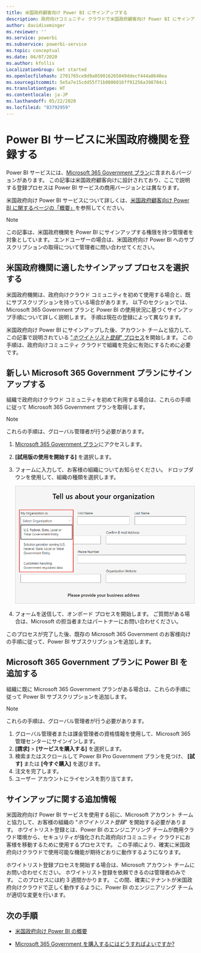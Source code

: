 ```yaml
---
title: 米国政府顧客向け Power BI にサインアップする
description: 政府向けコミュニティ クラウドで米国政府顧客向け Power BI にサインアップする方法を学習します。
author: davidiseminger
ms.reviewer: ''
ms.service: powerbi
ms.subservice: powerbi-service
ms.topic: conceptual
ms.date: 04/07/2020
ms.author: kfollis
LocalizationGroup: Get started
ms.openlocfilehash: 2701765ce9d9a059016265049ddecf444a0640ea
ms.sourcegitcommit: 5e5a7e15cdd55f71b0806016ff91256a398704c1
ms.translationtype: HT
ms.contentlocale: ja-JP
ms.lasthandoff: 05/22/2020
ms.locfileid: "83792959"
---
```

# <a name="enroll-your-us-government-organization-in-the-power-bi-service"></a>Power BI サービスに米国政府機関を登録する

Power BI サービスには、[Microsoft 365 Government プラン](https://www.microsoft.com/microsoft-365/government/compare-office-365-government-plans?rtc=1)に含まれるバージョンがあります。 この記事は米国政府顧客向けに設計されており、ここで説明する登録プロセスは Power BI サービスの商用バージョンとは異なります。

米国政府向け Power BI サービスについて詳しくは、[米国政府顧客向け Power BI に関するページの「概要」](service-govus-overview.md)を参照してください。

> [!NOTE]
> この記事は、米国政府機関を Power BI にサインアップする権限を持つ管理者を対象としています。 エンドユーザーの場合は、米国政府向け Power BI へのサブスクリプションの取得について管理者に問い合わせてください。
> 
> 

## <a name="select-the-right-sign-up-process-for-your-us-government-organization"></a>米国政府機関に適したサインアップ プロセスを選択する

米国政府機関は、政府向けクラウド コミュニティを初めて使用する場合と、既にサブスクリプションを持っている場合があります。 以下のセクションでは、Microsoft 365 Government プランと Power BI の使用状況に基づくサインアップ手順について詳しく説明します。 手順は現在の登録によって異なります。

米国政府向け Power BI にサインアップした後、アカウント チームと協力して、この記事で説明されている ["*ホワイトリスト登録*" プロセス](#additional-signup-information)を開始します。 この手順は、政府向けコミュニティ クラウドで組織を完全に有効にするために必要です。

## <a name="sign-up-for-a-new-microsoft-365-government-plan"></a>新しい Microsoft 365 Government プランにサインアップする

組織で政府向けクラウド コミュニティを初めて利用する場合は、これらの手順に従って Microsoft 365 Government プランを取得します。

> [!NOTE]
> これらの手順は、グローバル管理者が行う必要があります。
>

1. [Microsoft 365 Government プラン](https://products.office.com/government/office-365-web-services-for-government)にアクセスします。
2. **[試用版の使用を開始する]** を選択します。
3. フォームに入力して、お客様の組織についてお知らせください。 ドロップダウンを使用して、組織の種類を選択します。

   ![試用版サインアップで組織の種類を選択する](media/service-govus-signup/gcc-trial-signup.png)

4. フォームを送信して、オンボード プロセスを開始します。 ご質問がある場合は、Microsoft の担当者またはパートナーにお問い合わせください。

このプロセスが完了した後、既存の Microsoft 365 Government のお客様向けの手順に従って、Power BI サブスクリプションを追加します。

## <a name="add-power-bi-to-a-microsoft-365-government-plan"></a>Microsoft 365 Government プランに Power BI を追加する

組織に既に Microsoft 365 Government プランがある場合は、これらの手順に従って Power BI サブスクリプションを追加します。

> [!NOTE]
> これらの手順は、グローバル管理者が行う必要があります。
> 
> 

1. グローバル管理者または課金管理者の資格情報を使用して、Microsoft 365 管理センターにサインインします。
2. **[請求]**  >  **[サービスを購入する]** を選択します。
4. 検索またはスクロールして Power BI Pro Government プランを見つけ、 **[試す]** または **[今すぐ購入]** を選びます。
5. 注文を完了します。
6. ユーザー アカウントにライセンスを割り当てます。

## <a name="additional-signup-information"></a>サインアップに関する追加情報

米国政府向け Power BI サービスを使用する前に、Microsoft アカウント チームと協力して、お客様の組織の "*ホワイトリスト登録*" を開始する必要があります。 ホワイトリスト登録とは、Power BI のエンジニアリング チームが商用クラウド環境から、セキュリティが強化された政府向けコミュニティ クラウドにお客様を移動するために使用するプロセスです。 この手順により、確実に米国政府向けクラウドで使用可能な機能が期待どおりに動作するようになります。 

ホワイトリスト登録プロセスを開始する場合は、Microsoft アカウント チームにお問い合わせください。 ホワイトリスト登録を依頼できるのは管理者のみです。 このプロセスには約 3 週間かかります。 この間、確実にテナントが米国政府向けクラウドで正しく動作するように、Power BI のエンジニアリング チームが適切な変更を行います。


## <a name="next-steps"></a>次の手順

* [米国政府向け Power BI の概要](service-govus-overview.md)
- [Microsoft 365 Government を購入するにはどうすればよいですか?](https://docs.microsoft.com/office365/servicedescriptions/office-365-platform-service-description/office-365-us-government/microsoft-365-government-how-to-buy#how-do-i-buy-microsoft-365-government)